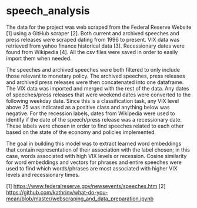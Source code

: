 # speech_analysis

The data for the project was web scraped from the Federal Reserve Website [1] using a GitHub scraper [2]. Both current and archived speeches and press releases were scraped dating from 1996 to present. VIX data was retrieved from yahoo finance historical data [3]. Recessionary dates were found from Wikipedia [4]. All the csv files were saved in order to easily import them when needed.

 The speeches and archived speeches were both filtered to only include those relevant to monetary policy. The archived speeches, press releases and archived press releases were then concatenated into one dataframe. The VIX data was imported and merged with the rest of the data. Any dates of speeches/press releases that were weekend dates were converted to the following weekday date. Since this is a classification task, any VIX level above 25 was indicated as a positive class and anything below was negative. For the recession labels, dates from Wikipedia were used to identify if the date of the speech/press release was a recessionary date. These labels were chosen in order to find speeches related to each other based on the state of the economy and policies implemented.

The goal in building this model was to extract learned word embeddings that contain representation of their association with the label chosen; in this case, words associated with high VIX levels or recession. Cosine similarity for word embeddings and vectors for phrases and entire speeches were used to find which words/phrases are most associated with higher VIX levels and recessionary times.

[1] https://www.federalreserve.gov/newsevents/speeches.htm
[2] https://github.com/kathrinv/what-do-you-mean/blob/master/webscraping_and_data_preparation.ipynb
